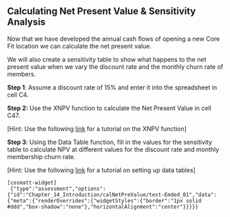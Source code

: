 ## Calculating Net Present Value & Sensitivity Analysis

Now that we have developed the annual cash flows of opening a new Core Fit location we can calculate the net present value.

We will also create a sensitivity table to show what happens to the net present value when we vary the discount rate and the monthly churn rate of members.

**Step 1**: Assume a discount rate of 15% and enter it into the spreadsheet in cell C4.

**Step 2:** Use the XNPV function to calculate the Net Present Value in cell C47.

\[Hint: Use the following [link](https://exceljet.net/excel-functions/excel-xnpv-function) for a tutorial on the XNPV function\]

**Step 3**: Using the Data Table function, fill in the values for the sensitivity table to calculate NPV at different values for the discount rate and monthly membership churn rate.

\[Hint: Use the following [link](https://www.excel-easy.com/examples/data-tables.html) for a tutorial on setting up data tables\]

```
[cosmatt-widget]
 {"type":"assessment","options":{"id":"Chapter_14_Introduction/calNetPreValue/test-Emded_01","data":{"meta":{"renderOverrides":{"widgetStyles":{"border":"1px solid #ddd","box-shadow":"none"},"horizontalAlignment":"center"}}}}} 
```

